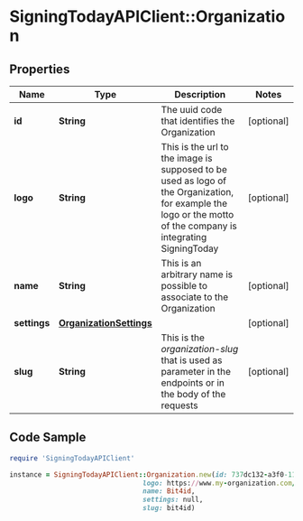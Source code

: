 # SigningTodayAPIClient::Organization

## Properties

Name | Type | Description | Notes
------------ | ------------- | ------------- | -------------
**id** | **String** | The uuid code that identifies the Organization | [optional] 
**logo** | **String** | This is the url to the image is supposed to be used as logo of the Organization, for example the logo or the motto of the company is integrating SigningToday  | [optional] 
**name** | **String** | This is an arbitrary name is possible to associate to the Organization  | [optional] 
**settings** | [**OrganizationSettings**](OrganizationSettings.md) |  | [optional] 
**slug** | **String** | This is the _organization-slug_ that is used as parameter in the endpoints or in the body of the requests  | [optional] 

## Code Sample

```ruby
require 'SigningTodayAPIClient'

instance = SigningTodayAPIClient::Organization.new(id: 737dc132-a3f0-11e9-a2a3-2a2ae2dbcce4,
                                 logo: https://www.my-organization.com/logo.png,
                                 name: Bit4id,
                                 settings: null,
                                 slug: bit4id)
```


